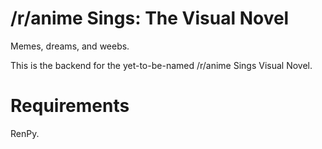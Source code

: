 # /r/anime Sings: The Visual Novel
Memes, dreams, and weebs.

This is the backend for the yet-to-be-named /r/anime Sings Visual Novel.

# Requirements
RenPy.
